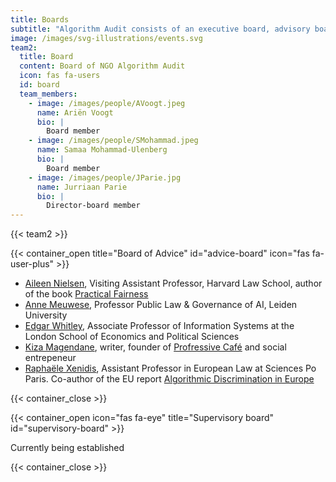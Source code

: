 ```yaml
---
title: Boards
subtitle: "Algorithm Audit consists of an executive board, advisory board, supervisory board, various teams and works with case-based advice commissions that consist of independent experts and stakeholder. Learn more about\_the executive [teams](/about/teams/).\n"
image: /images/svg-illustrations/events.svg
team2:
  title: Board
  content: Board of NGO Algorithm Audit
  icon: fas fa-users
  id: board
  team_members:
    - image: /images/people/AVoogt.jpeg
      name: Ariën Voogt
      bio: |
        Board member
    - image: /images/people/SMohammad.jpeg
      name: Samaa Mohammad-Ulenberg
      bio: |
        Board member
    - image: /images/people/JParie.jpg
      name: Jurriaan Parie
      bio: |
        Director-board member
---
```


{{< team2 >}}

{{< container_open title="Board of Advice" id="advice-board" icon="fas fa-user-plus" >}}

* [Aileen Nielsen](https://hls.harvard.edu/faculty/aileen-nielsen/), Visiting Assistant Professor, Harvard Law School, author of the book [Practical Fairness](https://www.oreilly.com/library/view/practical-fairness/9781492075721/)		&#x9;
* [Anne Meuwese](https://www.universiteitleiden.nl/medewerkers/anne-meuwese#tab-1), Professor Public Law & Governance of AI, Leiden University
* [Edgar Whitley](https://www.lse.ac.uk/management/people/academic-staff/ewhitley), Associate Professor of Information Systems at the London School of Economics and Political Sciences&#x9;
* [Kiza Magendane](https://progressiefcafe.nl/team/kiza/), writer, founder of [Profressive Café](https://progressiefcafe.nl) and social entrepeneur
* [Raphaële Xenidis](https://www.sciencespo.fr/ecole-droit/en/xenidis-raphaele/), Assistant Professor in European Law at Sciences Po Paris. Co-author of the EU report [Algorithmic Discrimination in Europe](https://op.europa.eu/en/publication-detail/-/publication/082f1dbc-821d-11eb-9ac9-01aa75ed71a1)

{{< container_close >}}

{{< container_open icon="fas fa-eye" title="Supervisory board" id="supervisory-board" >}}

Currently being established

{{< container_close >}}
